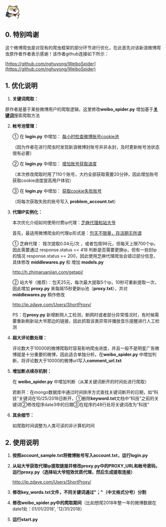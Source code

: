 <div align="left">
    <img src='https://github.com/HUANGZHIHAO1994/storage/blob/master/images/IMG_1869.jpg?raw=true' height="50" width="50" >
 </div>





## 0.  特别鸣谢

这个微博爬虫是对现有的爬虫框架的部分环节进行优化，在此首先对该新浪微博爬虫原作者作者表示感谢！该作者github连接如下所示：

[https://github.com/nghuyong/WeiboSpider](https://github.com/nghuyong/WeiboSpider)



## 1.  优化说明

1. **关键词爬取：**

  原作者是基于某些微博用户的爬取逻辑，这里修改**weibo_spider.py** 增加基于<u>**关键词**</u>搜索爬取方法

2. **帐号池管理：**

   ① 在 **login.py** 中增加：   <u>每小时检查微博账号cookie池</u>

   （因为作者在进行爬虫时发现新浪微博封账号并非永封，及时更新帐号池状态很有必要）

   ② 在 **login.py** 中增加：   <u>增加账号获取进度</u>

   （本次修改爬取时用了110个账号，大约全部获取需要20分钟，因此增加账号获取cookie进度提高用户体验）

   ③ 在 **login.py** 中增加：   <u>获取cookie失败账号</u>

   （将每次获取失败的账号写入 **problem_account.txt**）

3. **代理IP实例化：**

   本次优化介绍如何使用付费ip代理：<u>芝麻代理和站大爷</u>

   首先，最适用微博爬虫的代理ip形式是：<u>包天不限量，存活期无所谓</u>

   ① 芝麻代理： 按次提取0.04元/次 ，或者包周98元，但每天上限700个ip，因此需要通过 response.status == 418 判断是否需要更换ip，但有一些封ip的情况 response.status == 200，因此使用芝麻代理爬虫会错过部分信息，具体修改 **middlewares.py** 和 增加 **models.py**

   http://h.zhimaruanjian.com/getapi/

   ② 站大爷（推荐）：包天25元，每次最大提取5个ip，10秒可重新提取一次，因此增加 **proxy.py** 来每隔15秒更新ip池（**proxy.txt**），并对 **middlewares.py** 稍作修改

   http://ip.zdaye.com/Users/ShortProxy/

   PS：在**proxy.py** 新增断网人工检测，断网时或者部分异常情况时，有时候需要重新刷新站大爷那边的链接，因此抓取该类异常并播放音乐提醒进行人工检测

4. **超大评论数处理：**

   评论数大于10000的微博爬取时容易影响爬虫进度，并且一般不是明星广告微博就是十分重要的微博，因此适合单独分析。在**weibo_spider.py**  中增加判断，将评论数大于10000的微博url写入**comment_url.txt**

5. **增加断点续存机制：**

   在  **weibo_spider.py**  中增加判断（从某关键词断开的时间处进行爬取）

   若断开：在mongo数据库中通过时间排序方式查找关键词断开的日期，如“科技”关键词在10/25/2018日断开，①删除**keyword.txt**文档中“科技”之前的关键词②修改程序date3中的日期③在程序约48行处将关键词改为“科技”

6. **其余细节：**

   如爬取时间调整为人类可读的非计算机时间



## 2.  使用说明

1. **按照account_sample.txt将微博账号写入account.txt，运行login.py**

2. **从站大爷获取代理ip提取链接并修改proxy.py中的PROXY_URL和帐号密码，运行proxy.py（选择站大爷短效优质代理，然后生成提取连接）**

   http://ip.zdaye.com/Users/ShortProxy/

3. **修改key_words.txt文件，不同关键词通过"；"（中文格式分号）分割**

4. **修改weibo_spider.py中的爬取期间**（比如想爬2018年整一年的微博数据在date1处：01/01/2018', '12/31/2018）

5. **运行start.py**

